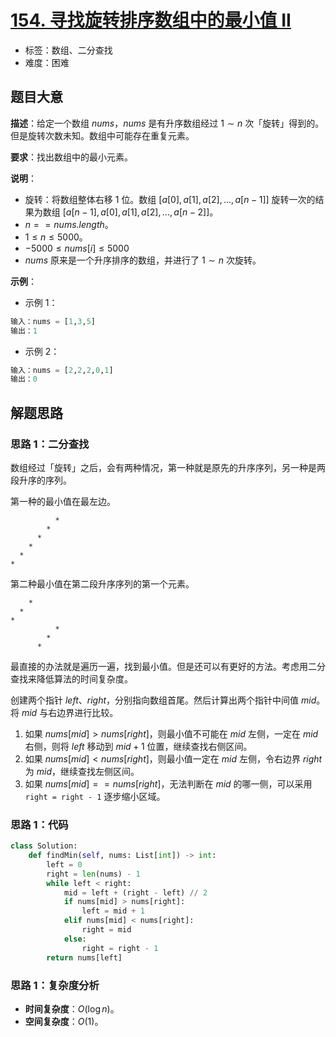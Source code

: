 # [154. 寻找旋转排序数组中的最小值 II](https://leetcode.cn/problems/find-minimum-in-rotated-sorted-array-ii/)

- 标签：数组、二分查找
- 难度：困难

## 题目大意

**描述**：给定一个数组 $nums$，$nums$ 是有升序数组经过 $1 \sim n$ 次「旋转」得到的。但是旋转次数未知。数组中可能存在重复元素。

**要求**：找出数组中的最小元素。

**说明**：

- 旋转：将数组整体右移 $1$ 位。数组 $[a[0], a[1], a[2], ..., a[n-1]]$ 旋转一次的结果为数组 $[a[n-1], a[0], a[1], a[2], ..., a[n-2]]$。
- $n == nums.length$。
- $1 \le n \le 5000$。
- $-5000 \le nums[i] \le 5000$
- $nums$ 原来是一个升序排序的数组，并进行了 $1 \sim n$ 次旋转。

**示例**：

- 示例 1：

```python
输入：nums = [1,3,5]
输出：1
```

- 示例 2：

```python
输入：nums = [2,2,2,0,1]
输出：0
```

## 解题思路

### 思路 1：二分查找

数组经过「旋转」之后，会有两种情况，第一种就是原先的升序序列，另一种是两段升序的序列。

第一种的最小值在最左边。

```
          *
        *
      *
    *
  *
*
```

第二种最小值在第二段升序序列的第一个元素。

```
    *
  *
*
          *
        *
      *
```

最直接的办法就是遍历一遍，找到最小值。但是还可以有更好的方法。考虑用二分查找来降低算法的时间复杂度。

创建两个指针 $left$、$right$，分别指向数组首尾。然后计算出两个指针中间值 $mid$。将 $mid$ 与右边界进行比较。

1. 如果 $nums[mid] > nums[right]$，则最小值不可能在 $mid$ 左侧，一定在 $mid$ 右侧，则将 $left$ 移动到 $mid + 1$ 位置，继续查找右侧区间。
2. 如果 $nums[mid] < nums[right]$，则最小值一定在 $mid$ 左侧，令右边界 $right$ 为 $mid$，继续查找左侧区间。
3. 如果 $nums[mid] == nums[right]$，无法判断在 $mid$ 的哪一侧，可以采用 `right = right - 1` 逐步缩小区域。

### 思路 1：代码

```python
class Solution:
    def findMin(self, nums: List[int]) -> int:
        left = 0
        right = len(nums) - 1
        while left < right:
            mid = left + (right - left) // 2
            if nums[mid] > nums[right]:
                left = mid + 1
            elif nums[mid] < nums[right]:
                right = mid
            else:
                right = right - 1
        return nums[left]
```

### 思路 1：复杂度分析

- **时间复杂度**：$O(\log n)$。
- **空间复杂度**：$O(1)$。

